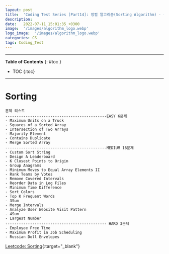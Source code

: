 ```yaml
---
layout: post
title:  'Coding Test Series [Part14]: 정렬 알고리즘(Sorting Algorithm) - 문제'
description: 
date:   2022-07-11 15:01:35 +0300
image:  '/images/algorithm_logo.webp'
logo_image:  '/images/algorithm_logo.webp'
categories: CS
tags: Coding_Test
---
```

---

**Table of Contents**
{: #toc }
*  TOC
{:toc}

---


# Sorting

```
문제 리스트
---------------------------------------------EASY 6문제
- Maximum Units on a Truck
- Squares of a Sorted Array
- Intersection of Two Arrays
- Majority Element
- Contains Duplicate
- Merge Sorted Array
---------------------------------------------MEDIUM 16문제
- Custom Sort String
- Design A Leaderboard
- K Closest Points to Origin
- Group Anagrams
- Minimum Moves to Equal Array Elements II
- Rank Teams by Votes
- Remove Covered Intervals
- Reorder Data in Log Files
- Minimum Time Difference
- Sort Colors
- Top K Frequent Words
- 3Sum
- Merge Intervals
- Analyze User Website Visit Pattern
- 4Sum
- Largest Number
--------------------------------------------- HARD 3문제
- Employee Free Time
- Maximum Profit in Job Scheduling
- Russian Doll Envelopes
```



[Leetcode: Sorting](https://leetcode.com/tag/sorting/){:target="_blank"}